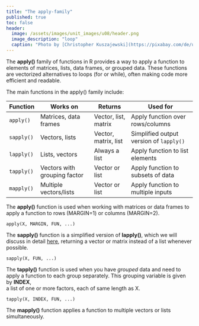 ```yaml
---
title: "The apply-family"
published: true
toc: false
header:
  image: /assets/images/unit_images/u08/header.png
  image_description: "loop"
  caption: "Photo by [Christopher Kuszajewski](https://pixabay.com/de/users/kuszapro-369349/?utm_source=link-attribution&amp;utm_medium=referral&amp;utm_campaign=image&amp;utm_content=583537) [from Pixabay](https://pixabay.com/de/?utm_source=link-attribution&amp;utm_medium=referral&amp;utm_campaign=image&amp;utm_content=583537)"
---
```



The **apply()** family of functions in R provides a  way to apply a function to elements of matrices, lists, data frames, or grouped data. These functions are vectorized alternatives to loops (for or while), often making code more efficient and readable.

The main functions in the apply() family include:

| Function  | Works on                     | Returns               | Used for                                       |
|-----------|-----------------------------|------------------------|------------------------------------------------|
| `apply()`  | Matrices, data frames        | Vector, list, matrix   | Apply function over rows/columns               |
| `sapply()` | Vectors, lists               | Vector, matrix, list   | Simplified output version of `lapply()`        |
| `lapply()` | Lists, vectors               | Always a list          | Apply function to list elements                |
| `tapply()` | Vectors with grouping factor | Vector or list         | Apply function to subsets of data              |
| `mapply()` | Multiple vectors/lists       | Vector or list         | Apply function to multiple inputs              |


The **apply()** function is used when working with matrices or data frames to apply a function to rows (MARGIN=1) or columns (MARGIN=2).
```
apply(X, MARGIN, FUN, ...)
```

The **sapply()** function is a simplified version of **lapply()**, which we will discuss in detail [here]((/moer-bsc-base-r/unit09/unit09-05_lapply.html)), returning a vector or matrix instead of a list whenever possible.

```
sapply(X, FUN, ...)
```

The **tapply()** function is used when you have *grouped* data and need to apply a function to each group separately. This grouping variable is given by **INDEX**, 	
a list of one or more factors, each of same length as X.

```
tapply(X, INDEX, FUN, ...)
```

The **mapply()** function applies a function to multiple vectors or lists simultaneously.

